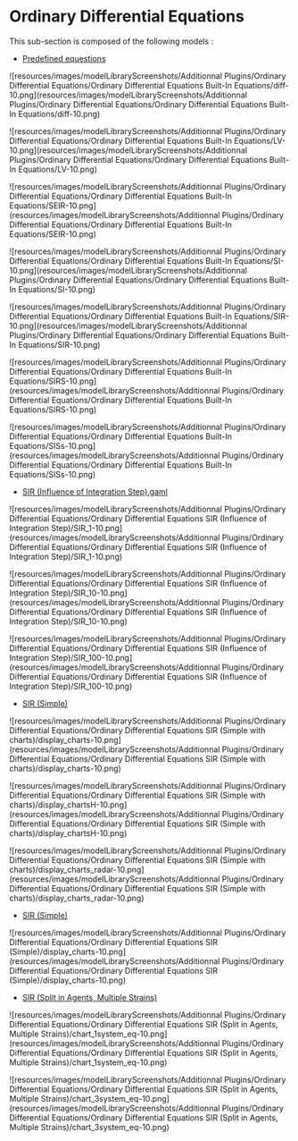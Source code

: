 # Ordinary Differential Equations

This sub-section is composed of the following models :

* [Predefined equestions](references#OrdinaryDifferentialEquationsBuilt-InEquations)

![resources/images/modelLibraryScreenshots/Additionnal Plugins/Ordinary Differential Equations/Ordinary Differential Equations Built-In Equations/diff-10.png](resources/images/modelLibraryScreenshots/Additionnal Plugins/Ordinary Differential Equations/Ordinary Differential Equations Built-In Equations/diff-10.png)

![resources/images/modelLibraryScreenshots/Additionnal Plugins/Ordinary Differential Equations/Ordinary Differential Equations Built-In Equations/LV-10.png](resources/images/modelLibraryScreenshots/Additionnal Plugins/Ordinary Differential Equations/Ordinary Differential Equations Built-In Equations/LV-10.png)

![resources/images/modelLibraryScreenshots/Additionnal Plugins/Ordinary Differential Equations/Ordinary Differential Equations Built-In Equations/SEIR-10.png](resources/images/modelLibraryScreenshots/Additionnal Plugins/Ordinary Differential Equations/Ordinary Differential Equations Built-In Equations/SEIR-10.png)

![resources/images/modelLibraryScreenshots/Additionnal Plugins/Ordinary Differential Equations/Ordinary Differential Equations Built-In Equations/SI-10.png](resources/images/modelLibraryScreenshots/Additionnal Plugins/Ordinary Differential Equations/Ordinary Differential Equations Built-In Equations/SI-10.png)

![resources/images/modelLibraryScreenshots/Additionnal Plugins/Ordinary Differential Equations/Ordinary Differential Equations Built-In Equations/SIR-10.png](resources/images/modelLibraryScreenshots/Additionnal Plugins/Ordinary Differential Equations/Ordinary Differential Equations Built-In Equations/SIR-10.png)

![resources/images/modelLibraryScreenshots/Additionnal Plugins/Ordinary Differential Equations/Ordinary Differential Equations Built-In Equations/SIRS-10.png](resources/images/modelLibraryScreenshots/Additionnal Plugins/Ordinary Differential Equations/Ordinary Differential Equations Built-In Equations/SIRS-10.png)

![resources/images/modelLibraryScreenshots/Additionnal Plugins/Ordinary Differential Equations/Ordinary Differential Equations Built-In Equations/SISs-10.png](resources/images/modelLibraryScreenshots/Additionnal Plugins/Ordinary Differential Equations/Ordinary Differential Equations Built-In Equations/SISs-10.png)

* [SIR (Influence of Integration Step).gaml](references#OrdinaryDifferentialEquationsSIR(InfluenceofIntegrationStep))

![resources/images/modelLibraryScreenshots/Additionnal Plugins/Ordinary Differential Equations/Ordinary Differential Equations SIR (Influence of Integration Step)/SIR_1-10.png](resources/images/modelLibraryScreenshots/Additionnal Plugins/Ordinary Differential Equations/Ordinary Differential Equations SIR (Influence of Integration Step)/SIR_1-10.png)

![resources/images/modelLibraryScreenshots/Additionnal Plugins/Ordinary Differential Equations/Ordinary Differential Equations SIR (Influence of Integration Step)/SIR_10-10.png](resources/images/modelLibraryScreenshots/Additionnal Plugins/Ordinary Differential Equations/Ordinary Differential Equations SIR (Influence of Integration Step)/SIR_10-10.png)

![resources/images/modelLibraryScreenshots/Additionnal Plugins/Ordinary Differential Equations/Ordinary Differential Equations SIR (Influence of Integration Step)/SIR_100-10.png](resources/images/modelLibraryScreenshots/Additionnal Plugins/Ordinary Differential Equations/Ordinary Differential Equations SIR (Influence of Integration Step)/SIR_100-10.png)

* [SIR (Simple)](references#OrdinaryDifferentialEquationsSIR(Simplewithcharts))

![resources/images/modelLibraryScreenshots/Additionnal Plugins/Ordinary Differential Equations/Ordinary Differential Equations SIR (Simple with charts)/display_charts-10.png](resources/images/modelLibraryScreenshots/Additionnal Plugins/Ordinary Differential Equations/Ordinary Differential Equations SIR (Simple with charts)/display_charts-10.png)

![resources/images/modelLibraryScreenshots/Additionnal Plugins/Ordinary Differential Equations/Ordinary Differential Equations SIR (Simple with charts)/display_chartsH-10.png](resources/images/modelLibraryScreenshots/Additionnal Plugins/Ordinary Differential Equations/Ordinary Differential Equations SIR (Simple with charts)/display_chartsH-10.png)

![resources/images/modelLibraryScreenshots/Additionnal Plugins/Ordinary Differential Equations/Ordinary Differential Equations SIR (Simple with charts)/display_charts_radar-10.png](resources/images/modelLibraryScreenshots/Additionnal Plugins/Ordinary Differential Equations/Ordinary Differential Equations SIR (Simple with charts)/display_charts_radar-10.png)

* [SIR (Simple)](references#OrdinaryDifferentialEquationsSIR(Simple))

![resources/images/modelLibraryScreenshots/Additionnal Plugins/Ordinary Differential Equations/Ordinary Differential Equations SIR (Simple)/display_charts-10.png](resources/images/modelLibraryScreenshots/Additionnal Plugins/Ordinary Differential Equations/Ordinary Differential Equations SIR (Simple)/display_charts-10.png)

* [SIR (Split in Agents, Multiple Strains)](references#OrdinaryDifferentialEquationsSIR(SplitinAgents,MultipleStrains))

![resources/images/modelLibraryScreenshots/Additionnal Plugins/Ordinary Differential Equations/Ordinary Differential Equations SIR (Split in Agents, Multiple Strains)/chart_1system_eq-10.png](resources/images/modelLibraryScreenshots/Additionnal Plugins/Ordinary Differential Equations/Ordinary Differential Equations SIR (Split in Agents, Multiple Strains)/chart_1system_eq-10.png)

![resources/images/modelLibraryScreenshots/Additionnal Plugins/Ordinary Differential Equations/Ordinary Differential Equations SIR (Split in Agents, Multiple Strains)/chart_3system_eq-10.png](resources/images/modelLibraryScreenshots/Additionnal Plugins/Ordinary Differential Equations/Ordinary Differential Equations SIR (Split in Agents, Multiple Strains)/chart_3system_eq-10.png)

